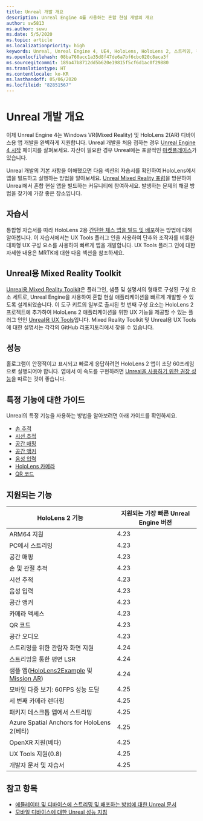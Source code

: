 ```yaml
---
title: Unreal 개발 개요
description: Unreal Engine 4를 사용하는 혼합 현실 개발의 개요
author: sw5813
ms.author: suwu
ms.date: 5/5/2020
ms.topic: article
ms.localizationpriority: high
keywords: Unreal, Unreal Engine 4, UE4, HoloLens, HoloLens 2, 스트리밍, 원격, 혼합 현실, 개발, 시작, 기능, 새 프로젝트, 에뮬레이터, 설명서, 가이드, 특징, 홀로그램
ms.openlocfilehash: 08ba760acc1a35d8f47de6a7bf6cbc020c8aca3f
ms.sourcegitcommit: 189a47b8712dd5b620e19815f5cf6d1ac0f29880
ms.translationtype: HT
ms.contentlocale: ko-KR
ms.lasthandoff: 05/06/2020
ms.locfileid: "82851567"
---
```

# <a name="unreal-development-overview"></a>Unreal 개발 개요

이제 Unreal Engine 4는 Windows VR(Mixed Reality) 및 HoloLens 2(AR) 디바이스용 앱 개발을 완벽하게 지원합니다. Unreal 개발을 처음 접하는 경우 <a href="https://docs.unrealengine.com//GettingStarted/index.html" target="_blank">Unreal Engine 4 시작</a> 페이지를 살펴보세요. 자산이 필요한 경우 Unreal에는 포괄적인 <a href="https://www.unrealengine.com/marketplace//store" target="_blank">마켓플레이스</a>가 있습니다. 

Unreal 개발의 기본 사항을 이해했으면 다음 섹션의 자습서를 확인하여 HoloLens에서 앱을 빌드하고 실행하는 방법을 알아보세요. <a href="https://forums.unrealengine.com/development-discussion/vr-ar-development" target="_blank">Unreal Mixed Reality 포럼</a>을 방문하여 Unreal에서 혼합 현실 앱을 빌드하는 커뮤니티에 참여하세요. 발생하는 문제의 해결 방법을 찾기에 가장 좋은 장소입니다.

## <a name="tutorial"></a>자습서

통합형 자습서를 따라 HoloLens 2용 [간단한 체스 앱을 빌드 및 배포](unreal-uxt-ch1.md)하는 방법에 대해 알아봅니다. 이 자습서에서는 UX Tools 플러그 인을 사용하여 단추와 조작자를 비롯한 대화형 UX 구성 요소를 사용하여 빠르게 앱을 개발합니다. UX Tools 플러그 인에 대한 자세한 내용은 MRTK에 대한 다음 섹션을 참조하세요. 

## <a name="mixed-reality-toolkit-for-unreal"></a>Unreal용 Mixed Reality Toolkit

[Unreal용 Mixed Reality Toolkit](https://github.com/microsoft/MixedRealityToolkit-Unreal)은 플러그인, 샘플 및 설명서의 형태로 구성된 구성 요소 세트로, Unreal Engine을 사용하여 혼합 현실 애플리케이션을 빠르게 개발할 수 있도록 설계되었습니다. 이 도구 키트의 일부로 출시된 첫 번째 구성 요소는 HoloLens 2 프로젝트에 추가하여 HoloLens 2 애플리케이션을 위한 UX 기능을 제공할 수 있는 플러그 인인 [Unreal용 UX Tools](https://github.com/microsoft/MixedReality-UXTools-Unreal)입니다. Mixed Reality Toolkit 및 Unreal용 UX Tools에 대한 설명서는 각각의 GitHub 리포지토리에서 찾을 수 있습니다. 

## <a name="performance"></a>성능

홀로그램이 안정적이고 표시되고 빠르게 응답하려면 HoloLens 2 앱이 초당 60프레임으로 실행되어야 합니다. 앱에서 이 속도를 구현하려면 [Unreal을 사용하기 위한 권장 성능](performance-recommendations-for-unreal.md)을 따르는 것이 좋습니다. 

## <a name="guides-to-specific-features"></a>특정 기능에 대한 가이드

Unreal의 특정 기능을 사용하는 방법을 알아보려면 아래 가이드를 확인하세요. 
* [손 추적](unreal-hand-tracking.md)
* [시선 추적](unreal-gaze-input.md)
* [공간 매핑](unreal-spatial-mapping.md)
* [공간 앵커](unreal-spatial-anchors.md)
* [음성 입력 ](unreal-voice-input.md)
* [HoloLens 카메라](unreal-hololens-camera.md)
* [QR 코드](unreal-qr-codes.md)

## <a name="supported-features"></a>지원되는 기능

| HoloLens 2 기능 | 지원되는 가장 빠른 Unreal Engine 버전 |
| ----------- | ----------- |
| ARM64 지원 | 4.23 |
| PC에서 스트리밍 | 4.23 |
| 공간 매핑 | 4.23 |
| 손 및 관절 추적 | 4.23 |
| 시선 추적 | 4.23 |
| 음성 입력 | 4.23 |
| 공간 앵커 | 4.23 |
| 카메라 액세스 | 4.23 |
| QR 코드 | 4.23 |
| 공간 오디오 | 4.23 |
| 스트리밍을 위한 관람자 화면 지원 | 4.24 |
| 스트리밍을 통한 평면 LSR | 4.24 |
| 샘플 앱([HoloLens2Example](https://github.com/microsoft/MixedReality-Unreal-Samples) 및 [Mission AR](https://docs.unrealengine.com/en-US/Resources/Showcases/MissionAR/index.html)) | 4.24 |
| 모바일 다중 보기: 60FPS 성능 도달 | 4.25 |
| 세 번째 카메라 렌더링 | 4.25 |
| 패키지 데스크톱 앱에서 스트리밍 | 4.25 |
| Azure Spatial Anchors for HoloLens 2(베타) | 4.25 |
| OpenXR 지원(베타) | 4.25 |
| UX Tools 지원(0.8) | 4.25 |
| 개발자 문서 및 자습서 | 4.25 |

## <a name="see-also"></a>참고 항목
* <a href="https://docs.unrealengine.com//Platforms/AR/HoloLens2/index.html" target="_blank">에뮬레이터 및 디바이스에 스트리밍 및 배포하는 방법에 대한 Unreal 문서</a>
* <a href="https://docs.unrealengine.com//Platforms/Mobile/Performance/index.html" target="_blank">모바일 디바이스에 대한 Unreal 성능 지침</a>
